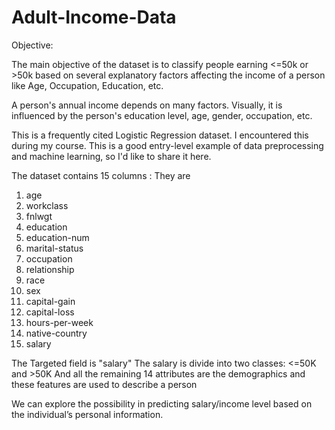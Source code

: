 # Adult-Income-Data
Objective:

The main objective of the dataset is to classify people earning <=50k or >50k based on several explanatory factors affecting the income of a person like Age, Occupation, Education, etc.

A person's annual income depends on many factors. Visually, it is influenced by the person's education level, age, gender, occupation, etc. 

This is a frequently cited Logistic Regression dataset. I encountered this during my course. This is a good entry-level example of data preprocessing and machine learning, so I'd like to share it here.

The dataset contains 15 columns : They are

1)  age
2)  workclass
3)  fnlwgt
4)  education
5)  education-num
6)  marital-status
7)  occupation
8)  relationship	
9)  race	
10) sex	
11) capital-gain	
12) capital-loss	
13) hours-per-week	
14) native-country	
15) salary

The Targeted field is "salary"
The salary is divide into two classes: <=50K and >50K
And all the remaining 14 attributes are the demographics and these features are used to describe a person

We can explore the possibility in predicting salary/income level based on the individual’s personal information.
